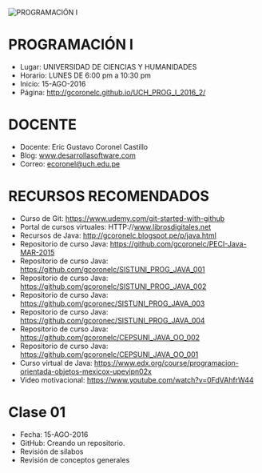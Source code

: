 ![PROGRAMACIÓN I](https://raw.githubusercontent.com/gcoronelc/UCH_INGSOFT3_001/master/uch_prog1_2016_2.png)

# PROGRAMACIÓN I

- Lugar: UNIVERSIDAD DE CIENCIAS Y HUMANIDADES
- Horario: LUNES DE 6:00 pm a 10:30 pm
- Inicio: 15-AGO-2016
- Página: http://gcoronelc.github.io/UCH_PROG_I_2016_2/


# DOCENTE

- Docente: Eric Gustavo Coronel Castillo
- Blog: www.desarrollasoftware.com
- Correo: ecoronel@uch.edu.pe

# RECURSOS RECOMENDADOS

- Curso de Git: https://www.udemy.com/git-started-with-github
- Portal de cursos virtuales: HTTP://www.librosdigitales.net
- Recursos de Java: http://gcoronelc.blogspot.pe/p/java.html
- Repositorio de curso Java: https://github.com/gcoronelc/PECI-Java-MAR-2015
- Repositorio de curso Java: https://github.com/gcoronelc/SISTUNI_PROG_JAVA_001
- Repositorio de curso Java: https://github.com/gcoronelc/SISTUNI_PROG_JAVA_002
- Repositorio de curso Java: https://github.com/gcoronec/SISTUNI_PROG_JAVA_003
- Repositorio de curso Java: https://github.com/gcoronec/SISTUNI_PROG_JAVA_004
- Repositorio de curso Java: https://github.com/gcoronelc/CEPSUNI_JAVA_OO_002
- Repositorio de curso Java: https://github.com/gcoronelc/CEPSUNI_JAVA_OO_001
- Curso virtual de Java: https://www.edx.org/course/programacion-orientada-objetos-mexicox-upevipn02x
- Video motivacional: https://www.youtube.com/watch?v=0FdVAhfrW44


# Clase 01

- Fecha: 15-AGO-2016
- GitHub: Creando un repositorio.
- Revisión de silabos
- Revisión de conceptos generales



